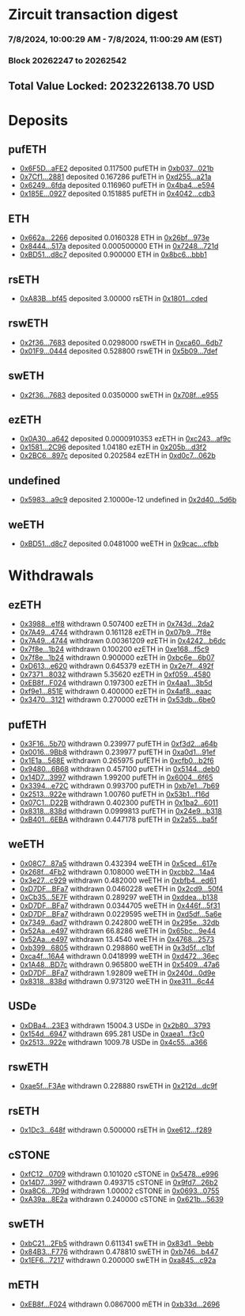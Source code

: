 # Zircuit transaction digest
### 7/8/2024, 10:00:29 AM - 7/8/2024, 11:00:29 AM (EST)
### Block 20262247 to 20262542

## Total Value Locked: 2023226138.70 USD

# Deposits
## pufETH
- [0x6F5D...aFE2](https://etherscan.io/address/0x6F5DbF997AAA335Be3A7308Ed78C40408d86aFE2) deposited 0.117500 pufETH in [0xb037...021b](https://etherscan.io/tx/0x6F5DbF997AAA335Be3A7308Ed78C40408d86aFE2)
- [0x7Cf1...2881](https://etherscan.io/address/0x7Cf18Db3278F7272FBfE17775F418621c4b72881) deposited 0.167286 pufETH in [0xd255...a21a](https://etherscan.io/tx/0x7Cf18Db3278F7272FBfE17775F418621c4b72881)
- [0x6249...6fda](https://etherscan.io/address/0x6249535211fda53C3EEdf40D3BeBcb9420516fda) deposited 0.116960 pufETH in [0x4ba4...e594](https://etherscan.io/tx/0x6249535211fda53C3EEdf40D3BeBcb9420516fda)
- [0x185E...0927](https://etherscan.io/address/0x185E116844613b1872D1e7BD2eCc715F8aD30927) deposited 0.151885 pufETH in [0x4042...cdb3](https://etherscan.io/tx/0x185E116844613b1872D1e7BD2eCc715F8aD30927)
## ETH
- [0x662a...2266](https://etherscan.io/address/0x662a27171BE4dc547c121C910964c14b8bba2266) deposited 0.0160328 ETH in [0x26bf...973e](https://etherscan.io/tx/0x662a27171BE4dc547c121C910964c14b8bba2266)
- [0x8444...517a](https://etherscan.io/address/0x8444fff651F632aEe3609A8E203C43191D50517a) deposited 0.000500000 ETH in [0x7248...721d](https://etherscan.io/tx/0x8444fff651F632aEe3609A8E203C43191D50517a)
- [0xBD51...d8c7](https://etherscan.io/address/0xBD51aca6112d1Ab349133B8c49316F6C6583d8c7) deposited 0.900000 ETH in [0x8bc6...bbb1](https://etherscan.io/tx/0xBD51aca6112d1Ab349133B8c49316F6C6583d8c7)
## rsETH
- [0xA83B...bf45](https://etherscan.io/address/0xA83Bb07Ae910f3ff1e4d17363Fac3C95d1b4bf45) deposited 3.00000 rsETH in [0x1801...cded](https://etherscan.io/tx/0xA83Bb07Ae910f3ff1e4d17363Fac3C95d1b4bf45)
## rswETH
- [0x2f36...7683](https://etherscan.io/address/0x2f365Aa21f1e67be790C102902abd5f1E6EF7683) deposited 0.0298000 rswETH in [0xca60...6db7](https://etherscan.io/tx/0x2f365Aa21f1e67be790C102902abd5f1E6EF7683)
- [0x01F9...0444](https://etherscan.io/address/0x01F92A36058Fee7C61084ac46f0363e4313a0444) deposited 0.528800 rswETH in [0x5b09...7def](https://etherscan.io/tx/0x01F92A36058Fee7C61084ac46f0363e4313a0444)
## swETH
- [0x2f36...7683](https://etherscan.io/address/0x2f365Aa21f1e67be790C102902abd5f1E6EF7683) deposited 0.0350000 swETH in [0x708f...e955](https://etherscan.io/tx/0x2f365Aa21f1e67be790C102902abd5f1E6EF7683)
## ezETH
- [0x0A30...a642](https://etherscan.io/address/0x0A3000E736B51CA6f1b941F11c663A94A53fa642) deposited 0.0000910353 ezETH in [0xc243...af9c](https://etherscan.io/tx/0x0A3000E736B51CA6f1b941F11c663A94A53fa642)
- [0x1581...2C96](https://etherscan.io/address/0x1581c8F7436D18773206CFe3788eDEa05eE72C96) deposited 1.04180 ezETH in [0x205b...d3f2](https://etherscan.io/tx/0x1581c8F7436D18773206CFe3788eDEa05eE72C96)
- [0x2BC6...897c](https://etherscan.io/address/0x2BC6d637FcD22F8Ca8a4c9E376b1d801C0CF897c) deposited 0.202584 ezETH in [0xd0c7...062b](https://etherscan.io/tx/0x2BC6d637FcD22F8Ca8a4c9E376b1d801C0CF897c)
## undefined
- [0x5983...a9c9](https://etherscan.io/address/0x5983aDd93B7EB131D4662C309f3718B8c6cEa9c9) deposited 2.10000e-12 undefined in [0x2d40...5d6b](https://etherscan.io/tx/0x5983aDd93B7EB131D4662C309f3718B8c6cEa9c9)
## weETH
- [0xBD51...d8c7](https://etherscan.io/address/0xBD51aca6112d1Ab349133B8c49316F6C6583d8c7) deposited 0.0481000 weETH in [0x9cac...cfbb](https://etherscan.io/tx/0xBD51aca6112d1Ab349133B8c49316F6C6583d8c7)
# Withdrawals
## ezETH
- [0x3988...e1f8](https://etherscan.io/address/0x39888CC1f82Eab6DAa53DD91E57a1439561Ce1f8) withdrawn 0.507400 ezETH in [0x743d...2da2](https://etherscan.io/tx/0x39888CC1f82Eab6DAa53DD91E57a1439561Ce1f8)
- [0x7A49...4744](https://etherscan.io/address/0x7A493Be5c2ce014cD049Bf178a1ac0Db1B434744) withdrawn 0.161128 ezETH in [0x07b9...7f8e](https://etherscan.io/tx/0x7A493Be5c2ce014cD049Bf178a1ac0Db1B434744)
- [0x7A49...4744](https://etherscan.io/address/0x7A493Be5c2ce014cD049Bf178a1ac0Db1B434744) withdrawn 0.00361209 ezETH in [0x4242...b6dc](https://etherscan.io/tx/0x7A493Be5c2ce014cD049Bf178a1ac0Db1B434744)
- [0x7f8e...1b24](https://etherscan.io/address/0x7f8e97fa24F22043318404F1359156199d741b24) withdrawn 0.100200 ezETH in [0xe168...f5c9](https://etherscan.io/tx/0x7f8e97fa24F22043318404F1359156199d741b24)
- [0x7f8e...1b24](https://etherscan.io/address/0x7f8e97fa24F22043318404F1359156199d741b24) withdrawn 0.900000 ezETH in [0xbc6e...6b07](https://etherscan.io/tx/0x7f8e97fa24F22043318404F1359156199d741b24)
- [0xD613...e620](https://etherscan.io/address/0xD613C840Caa8EB854AbfdA79A4b709aa2Ab8e620) withdrawn 0.645379 ezETH in [0x2e7f...492f](https://etherscan.io/tx/0xD613C840Caa8EB854AbfdA79A4b709aa2Ab8e620)
- [0x7371...8032](https://etherscan.io/address/0x7371f3D5673F31ee19a6bEF5bEc47a18e4548032) withdrawn 5.35620 ezETH in [0xf059...4580](https://etherscan.io/tx/0x7371f3D5673F31ee19a6bEF5bEc47a18e4548032)
- [0xEB8f...F024](https://etherscan.io/address/0xEB8fE4dF46Cf9628B73A567c78dF5029CA6eF024) withdrawn 0.197300 ezETH in [0x4aa1...3b5d](https://etherscan.io/tx/0xEB8fE4dF46Cf9628B73A567c78dF5029CA6eF024)
- [0xf9e1...851E](https://etherscan.io/address/0xf9e1D1e9F22c96752356AdFd377231528c7E851E) withdrawn 0.400000 ezETH in [0x4af8...eaac](https://etherscan.io/tx/0xf9e1D1e9F22c96752356AdFd377231528c7E851E)
- [0x3470...3121](https://etherscan.io/address/0x3470992973DB795039d86B3E6682784b325b3121) withdrawn 0.270000 ezETH in [0x53db...6be0](https://etherscan.io/tx/0x3470992973DB795039d86B3E6682784b325b3121)
## pufETH
- [0x3F16...5b70](https://etherscan.io/address/0x3F168B79a4206Dfe39082AD33604B44eec835b70) withdrawn 0.239977 pufETH in [0xf3d2...a64b](https://etherscan.io/tx/0x3F168B79a4206Dfe39082AD33604B44eec835b70)
- [0x0016...9Bb8](https://etherscan.io/address/0x001616a643262c8403EFb0408a1Bb167199c9Bb8) withdrawn 0.239977 pufETH in [0xa0d1...91ef](https://etherscan.io/tx/0x001616a643262c8403EFb0408a1Bb167199c9Bb8)
- [0x1E1a...568E](https://etherscan.io/address/0x1E1aB8F882F0E20D96574eDE5c004DeCF786568E) withdrawn 0.265975 pufETH in [0xcfb0...b2f6](https://etherscan.io/tx/0x1E1aB8F882F0E20D96574eDE5c004DeCF786568E)
- [0x9480...6B68](https://etherscan.io/address/0x9480536a891760E3efD232507F4c047f6a816B68) withdrawn 0.457100 pufETH in [0x5144...deb0](https://etherscan.io/tx/0x9480536a891760E3efD232507F4c047f6a816B68)
- [0x14D7...3997](https://etherscan.io/address/0x14D76DDbC57d861880ce58D59c418117Ec4d3997) withdrawn 1.99200 pufETH in [0x6004...6f65](https://etherscan.io/tx/0x14D76DDbC57d861880ce58D59c418117Ec4d3997)
- [0x3394...e72C](https://etherscan.io/address/0x33942120235CEaC4b3c31F8E8E835EBeB889e72C) withdrawn 0.993700 pufETH in [0xb7e1...7b69](https://etherscan.io/tx/0x33942120235CEaC4b3c31F8E8E835EBeB889e72C)
- [0x2513...922e](https://etherscan.io/address/0x251384107FCAA63b45e15b08804AF40db90A922e) withdrawn 1.00760 pufETH in [0x53b1...f16d](https://etherscan.io/tx/0x251384107FCAA63b45e15b08804AF40db90A922e)
- [0x07C1...D22B](https://etherscan.io/address/0x07C1c35Ff15CF76dDF4f3640717998D4E01eD22B) withdrawn 0.402300 pufETH in [0x1ba2...6011](https://etherscan.io/tx/0x07C1c35Ff15CF76dDF4f3640717998D4E01eD22B)
- [0x8318...838d](https://etherscan.io/address/0x8318A13A7C06139c70a88c6613d42d2e0213838d) withdrawn 0.0999813 pufETH in [0x24e9...b318](https://etherscan.io/tx/0x8318A13A7C06139c70a88c6613d42d2e0213838d)
- [0xB401...6EBA](https://etherscan.io/address/0xB4016fcaA6463f608622F8e7D7eE43fb9A9e6EBA) withdrawn 0.447178 pufETH in [0x2a55...ba5f](https://etherscan.io/tx/0xB4016fcaA6463f608622F8e7D7eE43fb9A9e6EBA)
## weETH
- [0x08C7...87a5](https://etherscan.io/address/0x08C7F49c6857561527d026f2A65b10b946F687a5) withdrawn 0.432394 weETH in [0x5ced...617e](https://etherscan.io/tx/0x08C7F49c6857561527d026f2A65b10b946F687a5)
- [0x268f...4Fb2](https://etherscan.io/address/0x268fF86f73B13f883EC17719f0877082D1c44Fb2) withdrawn 0.108000 weETH in [0xcbb2...14a4](https://etherscan.io/tx/0x268fF86f73B13f883EC17719f0877082D1c44Fb2)
- [0x3e27...c929](https://etherscan.io/address/0x3e27021EbCB3468FdD2d5FdF0EA79a90AD0bc929) withdrawn 0.482000 weETH in [0xbfb4...ed61](https://etherscan.io/tx/0x3e27021EbCB3468FdD2d5FdF0EA79a90AD0bc929)
- [0xD7DF...BFa7](https://etherscan.io/address/0xD7DF7E085214743530afF339aFC420c7c720BFa7) withdrawn 0.0460228 weETH in [0x2cd9...50f4](https://etherscan.io/tx/0xD7DF7E085214743530afF339aFC420c7c720BFa7)
- [0xCb35...5E7F](https://etherscan.io/address/0xCb35Fd3a2aD4f1b58E0674d2Eb75B6c5d4B75E7F) withdrawn 0.289297 weETH in [0xddea...b138](https://etherscan.io/tx/0xCb35Fd3a2aD4f1b58E0674d2Eb75B6c5d4B75E7F)
- [0xD7DF...BFa7](https://etherscan.io/address/0xD7DF7E085214743530afF339aFC420c7c720BFa7) withdrawn 0.0344705 weETH in [0x446f...5f31](https://etherscan.io/tx/0xD7DF7E085214743530afF339aFC420c7c720BFa7)
- [0xD7DF...BFa7](https://etherscan.io/address/0xD7DF7E085214743530afF339aFC420c7c720BFa7) withdrawn 0.0229595 weETH in [0xd5df...5a6e](https://etherscan.io/tx/0xD7DF7E085214743530afF339aFC420c7c720BFa7)
- [0x7349...6ad7](https://etherscan.io/address/0x7349220DBFD44f5267f8A4c87acEC046D2BF6ad7) withdrawn 0.242800 weETH in [0x295e...32db](https://etherscan.io/tx/0x7349220DBFD44f5267f8A4c87acEC046D2BF6ad7)
- [0x52Aa...e497](https://etherscan.io/address/0x52Aa899454998Be5b000Ad077a46Bbe360F4e497) withdrawn 66.8286 weETH in [0x65bc...9e44](https://etherscan.io/tx/0x52Aa899454998Be5b000Ad077a46Bbe360F4e497)
- [0x52Aa...e497](https://etherscan.io/address/0x52Aa899454998Be5b000Ad077a46Bbe360F4e497) withdrawn 13.4540 weETH in [0x4768...2573](https://etherscan.io/tx/0x52Aa899454998Be5b000Ad077a46Bbe360F4e497)
- [0xb399...6805](https://etherscan.io/address/0xb39935B0A32BEDDb0cA53944ddEb183E39026805) withdrawn 0.298860 weETH in [0x3d5f...c1bf](https://etherscan.io/tx/0xb39935B0A32BEDDb0cA53944ddEb183E39026805)
- [0xca4f...16A4](https://etherscan.io/address/0xca4f8b57Bd0d91C629CB2C6A0d69dC7755cb16A4) withdrawn 0.0418999 weETH in [0xd472...36ec](https://etherscan.io/tx/0xca4f8b57Bd0d91C629CB2C6A0d69dC7755cb16A4)
- [0x1A48...BD7c](https://etherscan.io/address/0x1A488607b12843cD7F576E3104EFd476Cb35BD7c) withdrawn 0.965800 weETH in [0x5409...47a6](https://etherscan.io/tx/0x1A488607b12843cD7F576E3104EFd476Cb35BD7c)
- [0xD7DF...BFa7](https://etherscan.io/address/0xD7DF7E085214743530afF339aFC420c7c720BFa7) withdrawn 1.92809 weETH in [0x240d...0d9e](https://etherscan.io/tx/0xD7DF7E085214743530afF339aFC420c7c720BFa7)
- [0x8318...838d](https://etherscan.io/address/0x8318A13A7C06139c70a88c6613d42d2e0213838d) withdrawn 0.973120 weETH in [0xe311...6c44](https://etherscan.io/tx/0x8318A13A7C06139c70a88c6613d42d2e0213838d)
## USDe
- [0xDBa4...23E3](https://etherscan.io/address/0xDBa4c5a8EC462de95B55ABd0Fa2815b2279123E3) withdrawn 15004.3 USDe in [0x2b80...3793](https://etherscan.io/tx/0xDBa4c5a8EC462de95B55ABd0Fa2815b2279123E3)
- [0x154d...6947](https://etherscan.io/address/0x154dCD56d775414421ccdB3569D1eCa85cDA6947) withdrawn 695.281 USDe in [0xaea1...f3c0](https://etherscan.io/tx/0x154dCD56d775414421ccdB3569D1eCa85cDA6947)
- [0x2513...922e](https://etherscan.io/address/0x251384107FCAA63b45e15b08804AF40db90A922e) withdrawn 1009.78 USDe in [0x4c55...a366](https://etherscan.io/tx/0x251384107FCAA63b45e15b08804AF40db90A922e)
## rswETH
- [0xae5f...F3Ae](https://etherscan.io/address/0xae5fEDF9AFcB77C95Af72b223310aDFfe2C9F3Ae) withdrawn 0.228880 rswETH in [0x212d...dc9f](https://etherscan.io/tx/0xae5fEDF9AFcB77C95Af72b223310aDFfe2C9F3Ae)
## rsETH
- [0x1Dc3...648f](https://etherscan.io/address/0x1Dc3ADE54facEd5BE1829baeA5A87d8D97db648f) withdrawn 0.500000 rsETH in [0xe612...f289](https://etherscan.io/tx/0x1Dc3ADE54facEd5BE1829baeA5A87d8D97db648f)
## cSTONE
- [0xfC12...0709](https://etherscan.io/address/0xfC12989aa8Ea0769Df65478dD4ebbD543EdB0709) withdrawn 0.101020 cSTONE in [0x5478...e996](https://etherscan.io/tx/0xfC12989aa8Ea0769Df65478dD4ebbD543EdB0709)
- [0x14D7...3997](https://etherscan.io/address/0x14D76DDbC57d861880ce58D59c418117Ec4d3997) withdrawn 0.493715 cSTONE in [0x9fd7...26b2](https://etherscan.io/tx/0x14D76DDbC57d861880ce58D59c418117Ec4d3997)
- [0xa8C6...7D9d](https://etherscan.io/address/0xa8C6e1B35F8E16c6105a1D8602aF2D4b80547D9d) withdrawn 1.00002 cSTONE in [0x0693...0755](https://etherscan.io/tx/0xa8C6e1B35F8E16c6105a1D8602aF2D4b80547D9d)
- [0xA39a...8E2a](https://etherscan.io/address/0xA39a99b4b45949aF9d91238CDE5252ec7B7F8E2a) withdrawn 0.240000 cSTONE in [0x621b...5639](https://etherscan.io/tx/0xA39a99b4b45949aF9d91238CDE5252ec7B7F8E2a)
## swETH
- [0xbC21...2Fb5](https://etherscan.io/address/0xbC215B1dFF92A9525767eF53E9421d1e7be02Fb5) withdrawn 0.611341 swETH in [0x83d1...9ebb](https://etherscan.io/tx/0xbC215B1dFF92A9525767eF53E9421d1e7be02Fb5)
- [0x84B3...F776](https://etherscan.io/address/0x84B30d4B2db4532Dd9CE427C6b44fEdbb625F776) withdrawn 0.478810 swETH in [0xb746...b447](https://etherscan.io/tx/0x84B30d4B2db4532Dd9CE427C6b44fEdbb625F776)
- [0x1EF6...7217](https://etherscan.io/address/0x1EF6242720BeB2893ee2310B63FF46fb2CF37217) withdrawn 0.200000 swETH in [0xa845...c92a](https://etherscan.io/tx/0x1EF6242720BeB2893ee2310B63FF46fb2CF37217)
## mETH
- [0xEB8f...F024](https://etherscan.io/address/0xEB8fE4dF46Cf9628B73A567c78dF5029CA6eF024) withdrawn 0.0867000 mETH in [0xb33d...2696](https://etherscan.io/tx/0xEB8fE4dF46Cf9628B73A567c78dF5029CA6eF024)

